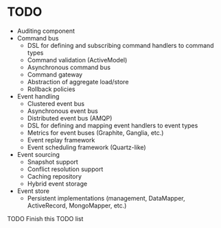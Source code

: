# TODO

+ Auditing component
+ Command bus
  + DSL for defining and subscribing command handlers to command types
  + Command validation (ActiveModel)
  + Asynchronous command bus
  + Command gateway
  + Abstraction of aggregate load/store
  + Rollback policies
+ Event handling
  + Clustered event bus
  + Asynchronous event bus
  + Distributed event bus (AMQP)
  + DSL for defining and mapping event handlers to event types
  + Metrics for event buses (Graphite, Ganglia, etc.)
  + Event replay framework
  + Event scheduling framework (Quartz-like)
+ Event sourcing
  + Snapshot support
  + Conflict resolution support
  + Caching repository
  + Hybrid event storage
+ Event store
  + Persistent implementations (management, DataMapper, ActiveRecord, MongoMapper, etc.)

TODO Finish this TODO list